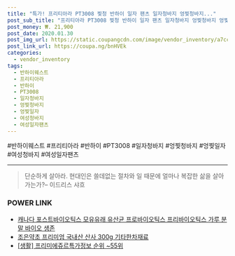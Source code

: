 ```yaml
--- 
title: "특가! 프리티아라 PT3008 찢청 반하이 일자 팬츠 일자청바지 엉찢청바지..." 
post_sub_title: "프리티아라 PT3008 찢청 반하이 일자 팬츠 일자청바지 엉찢청바지 엉찢일자 여성청바지 여성일자팬츠 반하이웨스트" 
post_money: ₩. 21,900 
post_date: 2020.01.30 
post_img_url: https://static.coupangcdn.com/image/vendor_inventory/a7cc/e2f58c5cecdd6a6d0a36fd822c1d57d5c8eed182de600382628a076aa0da.jpg 
post_link_url: https://coupa.ng/bnHVEk 
categories: 
  - vendor_inventory 
tags: 
  - 반하이웨스트 
  - 프리티아라 
  - 반하이 
  - PT3008 
  - 일자청바지 
  - 엉찢청바지 
  - 엉찢일자 
  - 여성청바지 
  - 여성일자팬츠 
--- 
```

  #반하이웨스트 #프리티아라 #반하이 #PT3008 #일자청바지 #엉찢청바지 #엉찢일자 #여성청바지 #여성일자팬츠 
<hr> 

> 단순하게 살아라. 현대인은 쓸데없는 절차와 일 때문에 얼마나 복잡한 삶을 살아가는가?– 이드리스 샤흐 


### POWER LINK

* <a href="https://blog.naver.com/an0733/221785620310" target="_blank">캐나다 포스트바이오틱스 모유유래 유산균 프로바이오틱스 프리바이오틱스 가루 분말 바이오 생존</a>
* <a href="https://blog.naver.com/fasyy4321/221786903475" target="_blank">조은약초 프리미엄 국내산 산사 300g 기타한차재료</a>
* <a href="https://blog.naver.com/sakai111/221771859637" target="_blank"> [생활] 프리미에쥬르특가정보 순위 ~55위</a>
